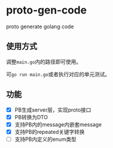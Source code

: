 # proto-gen-code
proto generate golang code

## 使用方式
调整`main.go`内的路径即可使用。

可`go run main.go`或者执行对应的单元测试。

## 功能
- [x] PB生成server层，实现proto接口
- [x] PB转换为DTO
- [x] 支持PB内的message内嵌套message
- [x] 支持PB的repeated关键字转换
- [ ] 支持PB内定义的enum类型 
